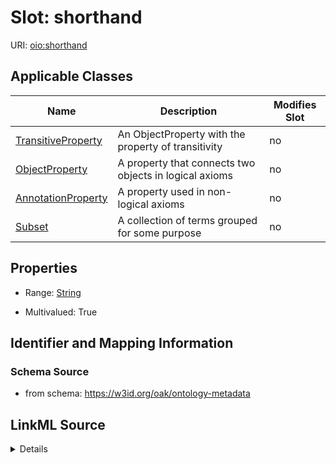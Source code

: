 

# Slot: shorthand

URI: [oio:shorthand](http://www.geneontology.org/formats/oboInOwl#shorthand)



<!-- no inheritance hierarchy -->





## Applicable Classes

| Name | Description | Modifies Slot |
| --- | --- | --- |
| [TransitiveProperty](TransitiveProperty.md) | An ObjectProperty with the property of transitivity |  no  |
| [ObjectProperty](ObjectProperty.md) | A property that connects two objects in logical axioms |  no  |
| [AnnotationProperty](AnnotationProperty.md) | A property used in non-logical axioms |  no  |
| [Subset](Subset.md) | A collection of terms grouped for some purpose |  no  |







## Properties

* Range: [String](String.md)

* Multivalued: True





## Identifier and Mapping Information







### Schema Source


* from schema: https://w3id.org/oak/ontology-metadata




## LinkML Source

<details>
```yaml
name: shorthand
deprecated: deprecated oboInOwl property
from_schema: https://w3id.org/oak/ontology-metadata
rank: 1000
slot_uri: oio:shorthand
multivalued: true
alias: shorthand
domain_of:
- AnnotationProperty
- ObjectProperty
range: string

```
</details>